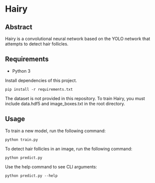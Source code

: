 # Hairy

## Abstract
Hairy is a convolutional neural network based on the YOLO network that attempts to detect hair follicles.

## Requirements
- Python 3

Install dependencies of this project.
```
pip install -r requirements.txt
```

The dataset is not provided in this repository. To train Hairy, you must include data.hdf5 and image_boxes.txt in the root directory.

## Usage
To train a new model, run the following command:
```
python train.py
```

To detect hair follicles in an image, run the following command:
```
python predict.py
```

Use the help command to see CLI arguments:
```
python predict.py --help
```
